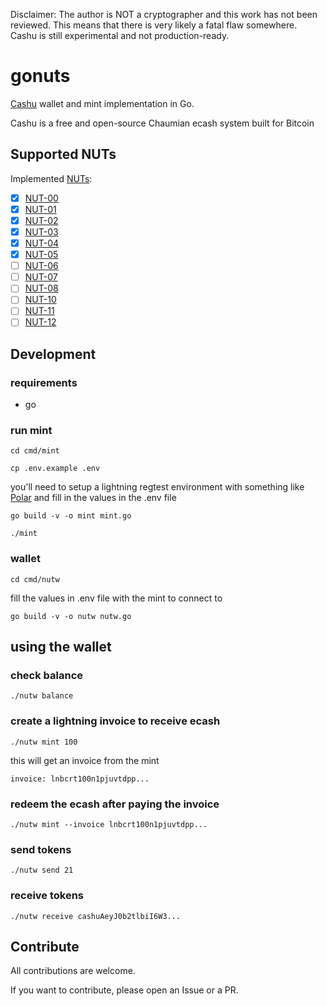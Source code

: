 Disclaimer: The author is NOT a cryptographer and this work has not been reviewed. This means that there is very likely a fatal flaw somewhere. Cashu is still experimental and not production-ready.

# gonuts

[Cashu](https://cashu.space/) wallet and mint implementation in Go.

Cashu is a free and open-source Chaumian ecash system built for Bitcoin

## Supported NUTs

Implemented [NUTs](https://github.com/cashubtc/nuts/):

- [x] [NUT-00](https://github.com/cashubtc/nuts/blob/main/00.md)
- [x] [NUT-01](https://github.com/cashubtc/nuts/blob/main/01.md)
- [x] [NUT-02](https://github.com/cashubtc/nuts/blob/main/02.md)
- [x] [NUT-03](https://github.com/cashubtc/nuts/blob/main/03.md)
- [x] [NUT-04](https://github.com/cashubtc/nuts/blob/main/04.md)
- [x] [NUT-05](https://github.com/cashubtc/nuts/blob/main/05.md)
- [ ] [NUT-06](https://github.com/cashubtc/nuts/blob/main/06.md)
- [ ] [NUT-07](https://github.com/cashubtc/nuts/blob/main/07.md)
- [ ] [NUT-08](https://github.com/cashubtc/nuts/blob/main/08.md)
- [ ] [NUT-10](https://github.com/cashubtc/nuts/blob/main/10.md)
- [ ] [NUT-11](https://github.com/cashubtc/nuts/blob/main/11.md)
- [ ] [NUT-12](https://github.com/cashubtc/nuts/blob/main/12.md)

## Development

### requirements

- go

### run mint

`cd cmd/mint`

`cp .env.example .env`

you'll need to setup a lightning regtest environment with something like [Polar](https://lightningpolar.com/) and fill in the values in the .env file

`go build -v -o mint mint.go`

`./mint`

### wallet

`cd cmd/nutw`

fill the values in .env file with the mint to connect to

`go build -v -o nutw nutw.go`

## using the wallet

### check balance

`./nutw balance`

### create a lightning invoice to receive ecash

`./nutw mint 100`

this will get an invoice from the mint

```
invoice: lnbcrt100n1pjuvtdpp...
```

### redeem the ecash after paying the invoice

`./nutw mint --invoice lnbcrt100n1pjuvtdpp...`

### send tokens

`./nutw send 21`

### receive tokens

`./nutw receive cashuAeyJ0b2tlbiI6W3...`

## Contribute

All contributions are welcome.

If you want to contribute, please open an Issue or a PR.
